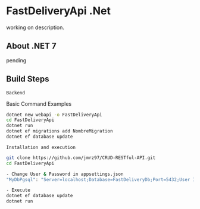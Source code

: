 # FastDeliveryApi .Net 

working on description.  

## About .NET 7
pending

## Build Steps 

`Backend`

Basic Command Examples

```bash
dotnet new webapi -o FastDeliveryApi
cd FastDeliveryApi
dotnet run 
dotnet ef migrations add NombreMigration
dotnet ef database update
```


`Installation and execution`

```bash
git clone https://github.com/jmrz97/CRUD-RESTful-API.git
cd FastDeliveryApi
```
```bash
- Change User & Password in appsettings.json
"MyDbPgsql": "Server=localhost;Database=FastDeliveryDb;Port=5432;User Id=postgres;Password=root;"

- Execute
dotnet ef database update
dotnet run 
```

